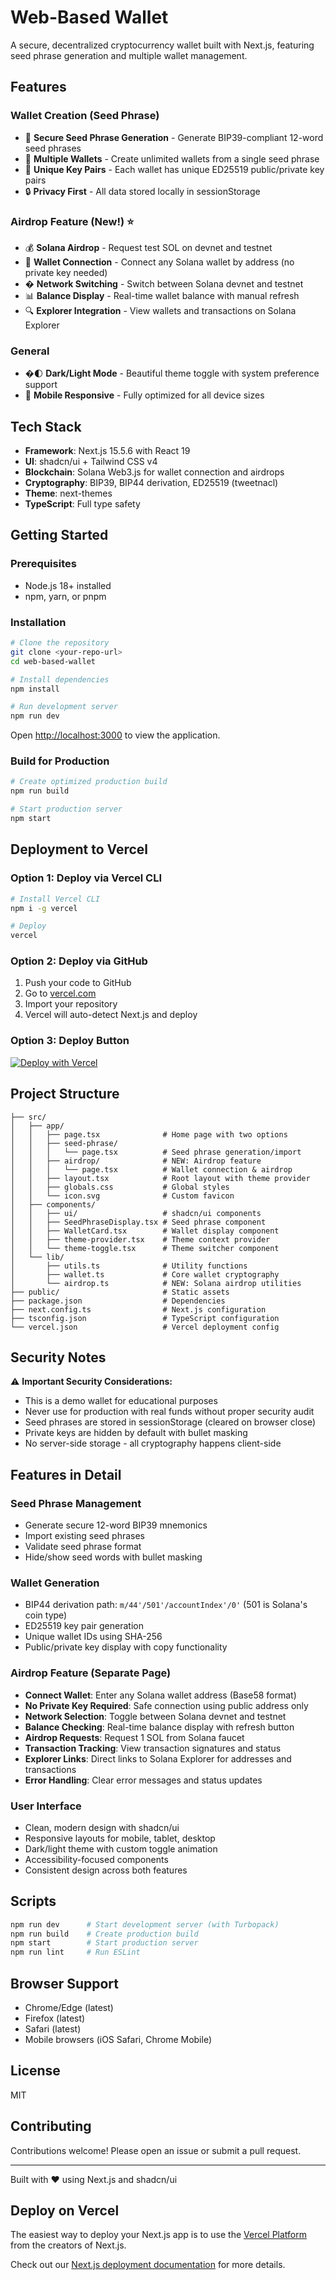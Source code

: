 # Web-Based Wallet

A secure, decentralized cryptocurrency wallet built with Next.js, featuring seed phrase generation and multiple wallet management.

## Features

### Wallet Creation (Seed Phrase)
- 🔐 **Secure Seed Phrase Generation** - Generate BIP39-compliant 12-word seed phrases
- 💼 **Multiple Wallets** - Create unlimited wallets from a single seed phrase
- 🔑 **Unique Key Pairs** - Each wallet has unique ED25519 public/private key pairs
- 🔒 **Privacy First** - All data stored locally in sessionStorage

### Airdrop Feature (New!) ⭐
- 💰 **Solana Airdrop** - Request test SOL on devnet and testnet
- 🔗 **Wallet Connection** - Connect any Solana wallet by address (no private key needed)
- � **Network Switching** - Switch between Solana devnet and testnet
- 📊 **Balance Display** - Real-time wallet balance with manual refresh
- 🔍 **Explorer Integration** - View wallets and transactions on Solana Explorer

### General
- �🌓 **Dark/Light Mode** - Beautiful theme toggle with system preference support
- 📱 **Mobile Responsive** - Fully optimized for all device sizes

## Tech Stack

- **Framework**: Next.js 15.5.6 with React 19
- **UI**: shadcn/ui + Tailwind CSS v4
- **Blockchain**: Solana Web3.js for wallet connection and airdrops
- **Cryptography**: BIP39, BIP44 derivation, ED25519 (tweetnacl)
- **Theme**: next-themes
- **TypeScript**: Full type safety

## Getting Started

### Prerequisites

- Node.js 18+ installed
- npm, yarn, or pnpm

### Installation

```bash
# Clone the repository
git clone <your-repo-url>
cd web-based-wallet

# Install dependencies
npm install

# Run development server
npm run dev
```

Open [http://localhost:3000](http://localhost:3000) to view the application.

### Build for Production

```bash
# Create optimized production build
npm run build

# Start production server
npm start
```

## Deployment to Vercel

### Option 1: Deploy via Vercel CLI

```bash
# Install Vercel CLI
npm i -g vercel

# Deploy
vercel
```

### Option 2: Deploy via GitHub

1. Push your code to GitHub
2. Go to [vercel.com](https://vercel.com)
3. Import your repository
4. Vercel will auto-detect Next.js and deploy

### Option 3: Deploy Button

[![Deploy with Vercel](https://vercel.com/button)](https://vercel.com/new/clone?repository-url=<your-repo-url>)

## Project Structure

```
├── src/
│   ├── app/
│   │   ├── page.tsx              # Home page with two options
│   │   ├── seed-phrase/
│   │   │   └── page.tsx          # Seed phrase generation/import
│   │   ├── airdrop/              # NEW: Airdrop feature
│   │   │   └── page.tsx          # Wallet connection & airdrop
│   │   ├── layout.tsx            # Root layout with theme provider
│   │   ├── globals.css           # Global styles
│   │   └── icon.svg              # Custom favicon
│   ├── components/
│   │   ├── ui/                   # shadcn/ui components
│   │   ├── SeedPhraseDisplay.tsx # Seed phrase component
│   │   ├── WalletCard.tsx        # Wallet display component
│   │   ├── theme-provider.tsx    # Theme context provider
│   │   └── theme-toggle.tsx      # Theme switcher component
│   └── lib/
│       ├── utils.ts              # Utility functions
│       ├── wallet.ts             # Core wallet cryptography
│       └── airdrop.ts            # NEW: Solana airdrop utilities
├── public/                       # Static assets
├── package.json                  # Dependencies
├── next.config.ts                # Next.js configuration
├── tsconfig.json                 # TypeScript configuration
└── vercel.json                   # Vercel deployment config
```

## Security Notes

⚠️ **Important Security Considerations:**

- This is a demo wallet for educational purposes
- Never use for production with real funds without proper security audit
- Seed phrases are stored in sessionStorage (cleared on browser close)
- Private keys are hidden by default with bullet masking
- No server-side storage - all cryptography happens client-side

## Features in Detail

### Seed Phrase Management
- Generate secure 12-word BIP39 mnemonics
- Import existing seed phrases
- Validate seed phrase format
- Hide/show seed words with bullet masking

### Wallet Generation
- BIP44 derivation path: `m/44'/501'/accountIndex'/0'` (501 is Solana's coin type)
- ED25519 key pair generation
- Unique wallet IDs using SHA-256
- Public/private key display with copy functionality

### Airdrop Feature (Separate Page)
- **Connect Wallet**: Enter any Solana wallet address (Base58 format)
- **No Private Key Required**: Safe connection using public address only
- **Network Selection**: Toggle between Solana devnet and testnet
- **Balance Checking**: Real-time balance display with refresh button
- **Airdrop Requests**: Request 1 SOL from Solana faucet
- **Transaction Tracking**: View transaction signatures and status
- **Explorer Links**: Direct links to Solana Explorer for addresses and transactions
- **Error Handling**: Clear error messages and status updates

### User Interface
- Clean, modern design with shadcn/ui
- Responsive layouts for mobile, tablet, desktop
- Dark/light theme with custom toggle animation
- Accessibility-focused components
- Consistent design across both features

## Scripts

```bash
npm run dev      # Start development server (with Turbopack)
npm run build    # Create production build
npm start        # Start production server
npm run lint     # Run ESLint
```

## Browser Support

- Chrome/Edge (latest)
- Firefox (latest)
- Safari (latest)
- Mobile browsers (iOS Safari, Chrome Mobile)

## License

MIT

## Contributing

Contributions welcome! Please open an issue or submit a pull request.

---

Built with ❤️ using Next.js and shadcn/ui

## Deploy on Vercel

The easiest way to deploy your Next.js app is to use the [Vercel Platform](https://vercel.com/new?utm_medium=default-template&filter=next.js&utm_source=create-next-app&utm_campaign=create-next-app-readme) from the creators of Next.js.

Check out our [Next.js deployment documentation](https://nextjs.org/docs/app/building-your-application/deploying) for more details.
